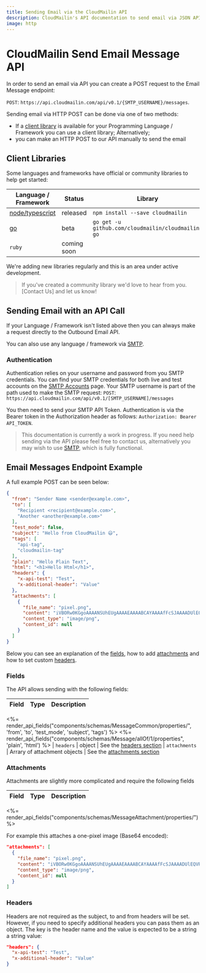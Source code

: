 ```yaml
---
title: Sending Email via the CloudMailin API
description: CloudMailin's API documentation to send email via JSON API
image: http
---
```


# CloudMailin Send Email Message API

In order to send an email via API you can create a POST request to the Email
Message endpoint:

`POST`: `https://api.cloudmailin.com/api/v0.1/{SMTP_USERNAME}/messages`.

Sending email via HTTP POST can be done via one of two methods:

* If a [client library] is available for your Programming Language / Framework
  you can use a client library; Alternatively;
* you can make an HTTP POST to our API manually to send the email

## Client Libraries

Some languages and frameworks have official or community libraries to help get started:

| Language / Framework | Status      | Library                         | Link |
|----------------------|-------------|---------------------------------|------|
| [node/typescript]    | released    | `npm install --save cloudmailin` | [link](https://github.com/cloudmailin/cloudmailin-js)
| [go]                 | beta        | `go get -u github.com/cloudmailin/cloudmailin-go` | [link](https://github.com/cloudmailin/cloudmailin-go)
| `ruby`               | coming soon |

[node/typescript]: /outbound/examples/send_email_with_node_js/
[go]: /outbound/examples/send_email_with_golang/

We're adding new libraries regularly and this is an area under active
development.

> If you've created a community library we'd love to hear from you.
> [Contact Us] and let us know!

## Sending Email with an API Call

If your Language / Framework isn't listed above then you can always make a
request directly to the Outbound Email API.

You can also use any language / framework via [SMTP].

### Authentication

Authentication relies on your username and password from you SMTP credentials.
You can find your SMTP credentials for both live and test accounts on the
[SMTP Accounts] page. Your SMTP username is part of the path used to make the
SMTP request: `POST`:
`https://api.cloudmailin.com/api/v0.1/[SMTP_USERNAME]/messages`

You then need to send your SMTP API Token.
Authentication is via the Bearer token in the Authorization header as follows:
`Authorization: Bearer API_TOKEN`.

> This documentation is currently a work in progress. If you need help sending
> via the API please feel free to contact us, alternatively you may wish to use
> [SMTP], which is fully functional.

## Email Messages Endpoint Example

A full example POST can be seen below:

```json
{
  "from": "Sender Name <sender@example.com>",
  "to": [
    "Recipient <recipient@example.com>",
    "Another <another@example.com>"
  ],
  "test_mode": false,
  "subject": "Hello from CloudMailin 😃",
  "tags": [
    "api-tag",
    "cloudmailin-tag"
  ],
  "plain": "Hello Plain Text",
  "html": "<h1>Hello Html</h1>",
  "headers": {
    "x-api-test": "Test",
    "x-additional-header": "Value"
  },
  "attachments": [
    {
      "file_name": "pixel.png",
      "content": "iVBORw0KGgoAAAANSUhEUgAAAAEAAAABCAYAAAAfFcSJAAAADUlEQVR42mP0rdr1HwAFHwKCk87e6gAAAABJRU5ErkJggg==",
      "content_type": "image/png",
      "content_id": null
    }
  ]
}
```

Below you can see an explanation of the [fields](#fields), how to add
[attachments](#attachments) and how to set custom [headers](#headers).

### Fields

The API allows sending with the following fields:

| Field         | Type    | Description                                                         |
|---------------|---------|---------------------------------------------------------------------|
<%= render_api_fields("components/schemas/MessageCommon/properties/", 'from', 'to', 'test_mode', 'subject', 'tags') %>
<%= render_api_fields("components/schemas/Message/allOf/1/properties", 'plain', 'html') %>
| `headers`     | object  | See the [headers section](#headers)
| `attachments` | Arrary of attachment objects | See the [attachments section](#attachments)

### Attachments

Attachments are slightly more complicated and require the following fields

| Field         | Type    | Description                                                         |
|---------------|---------|---------------------------------------------------------------------|
<%= render_api_fields("components/schemas/MessageAttachment/properties/") %>

For example this attaches a one-pixel image (Base64 encoded):

```json
"attachments": [
  {
    "file_name": "pixel.png",
    "content": "iVBORw0KGgoAAAANSUhEUgAAAAEAAAABCAYAAAAfFcSJAAAADUlEQVR42mP0rdr1HwAFHwKCk87e6gAAAABJRU5ErkJggg==",
    "content_type": "image/png",
    "content_id": null
  }
]
```

### Headers

Headers are not required as the subject, to and from headers will be set. However, if you need to
specify additional headers you can pass them as  an object.
The key is the header name and the value is expected to be a string a string value:

```json
"headers": {
  "x-api-test": "Test",
  "x-additional-header": "Value"
}
```

[Client Library]: #client-libraries
[SMTP Accounts]: https://www.cloudmailin.com/outbound/senders
[SMTP]: <%= url_to_item('/outbound/sending_email_with_smtp/') %>
